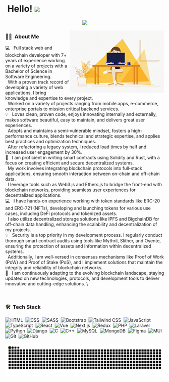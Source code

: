 # &nbsp;Hello! <img src="https://raw.githubusercontent.com/MartinHeinz/MartinHeinz/master/wave.gif" height="21">

<p align="center">
  <img src="https://github-profile-trophy.vercel.app/?username=shinevue&theme=gitdimmed&column=5" />
</p>

<img alt="Night Coding" src="/hello-github-large.gif" align="right"/>

### 👩‍💻 &nbsp;About Me


💻 &nbsp; Full stack web and blockchain developer with 7+ years of experience working on a variety of projects with a Bachelor of Science in Software Engineering. \
   &nbsp; With a proven track record of developing a variety of web applications, I bring knowledge and expertise to every project.\
   &nbsp; Worked on a variety of projects ranging from mobile apps, e-commerce, enterprise portals to mission critical backend services.\
💡 &nbsp; Loves clean, proven code, enjoys innovating internally and externally, makes software beautiful, easy to maintain, and delivers great user experiences. \
  &nbsp; Adopts and maintains a semi-vulnerable mindset, fosters a high-performance culture, blends technical and strategic expertise, and applies best practices and optimization techniques. \
  &nbsp; After refactoring a legacy system, I reduced load times by half and increased user engagement by 30%. \
🌱 &nbsp; I am proficient in writing smart contracts using Solidity and Rust, with a focus on creating efficient and secure decentralized systems. \
   &nbsp; My work involves integrating blockchain protocols into full-stack applications, ensuring smooth interaction between on-chain and off-chain data. \
   &nbsp; I leverage tools such as Web3.js and Ethers.js to bridge the front-end with blockchain networks, providing seamless user experiences for decentralized applications. \
💻 &nbsp; I have hands-on experience working with token standards like ERC-20 and ERC-721 (NFTs), developing and launching tokens for various use cases, including DeFi protocols and tokenized assets. \
   &nbsp; I also utilize decentralized storage solutions like IPFS and BigchainDB for off-chain data handling, enhancing the scalability and decentralization of my projects. \
💡 &nbsp; Security is a top priority in my development process. I regularly conduct thorough smart contract audits using tools like Mythril, Slither, and Oyente, ensuring the protection of assets and information within decentralized systems. \
   &nbsp; Additionally, I am well-versed in consensus mechanisms like Proof of Work (PoW) and Proof of Stake (PoS), and I implement solutions that maintain the integrity and reliability of blockchain networks. \
🌱 &nbsp; I am continuously adapting to the evolving blockchain landscape, staying updated on new technologies, protocols, and development tools to deliver innovative and cutting-edge solutions. \

<br/>

### 🛠 &nbsp;Tech Stack


![HTML](https://img.shields.io/badge/-HTML-05122A?style=for-the-badge&logo=HTML5)&nbsp;
![CSS](https://img.shields.io/badge/-CSS-05122A?style=for-the-badge&logo=CSS3&logoColor=1572B6)&nbsp;
![SASS](https://img.shields.io/badge/-SASS-05122A?style=for-the-badge&logo=sass&logoColor=CC6699)&nbsp;
![Bootstrap](https://img.shields.io/badge/-Bootstrap-05122A?style=for-the-badge&logo=bootstrap&logoColor=563D7C)&nbsp;
![Tailwind CSS](https://img.shields.io/badge/-TailwindCSS-05122A?style=for-the-badge&logo=tailwindCSS&logoColor=06B6D4)&nbsp;
![JavaScript](https://img.shields.io/badge/-JavaScript-05122A?style=for-the-badge&logo=javascript)&nbsp;
![TypeScript](https://img.shields.io/badge/-TypeScript-05122A?style=for-the-badge&logo=typescript)&nbsp;
![React](https://img.shields.io/badge/-React-05122A?style=for-the-badge&logo=react)&nbsp;
![Vue](https://img.shields.io/badge/-Vue-05122A?style=for-the-badge&logo=vue)&nbsp;
![Next.js](https://img.shields.io/badge/-Next.js-05122A?style=for-the-badge&logo=next.js)&nbsp;
![Redux](https://img.shields.io/badge/-Redux-05122A?style=for-the-badge&logo=redux&logoColor=764ABC)&nbsp;
![PHP](https://img.shields.io/badge/-PHP-05122A?style=for-the-badge&logo=php)&nbsp;
![Laravel](https://img.shields.io/badge/-Laravel-05122A?style=for-the-badge&logo=laravel)&nbsp;
![Python](https://img.shields.io/badge/-Python-05122A?style=for-the-badge&logo=python)&nbsp;
![Django](https://img.shields.io/badge/-Django-05122A?style=for-the-badge&logo=django)&nbsp;
![C](https://img.shields.io/badge/-C-05122A?style=for-the-badge&logo=c)&nbsp;
![C++](https://img.shields.io/badge/-C++-05122A?style=for-the-badge&logo=c++)&nbsp;
![MySQL](https://img.shields.io/badge/-MySQL-05122A?style=for-the-badge&logo=mysql)&nbsp;
![MongoDB](https://img.shields.io/badge/-MongoDB-05122A?style=for-the-badge&logo=mongodb)&nbsp;
![Figma](https://img.shields.io/badge/-Figma-05122A?style=for-the-badge&logo=figma)&nbsp;
![MUI](https://img.shields.io/badge/-MUI-05122A?style=for-the-badge&logo=mui&logoColor=007FFF)&nbsp;
![Git](https://img.shields.io/badge/-Git-05122A?style=for-the-badge&logo=git)&nbsp;
![GitHub](https://img.shields.io/badge/-GitHub-05122A?style=for-the-badge&logo=github)&nbsp;




![snake gif](https://github.com/igdev116/igdev116/blob/output/github-contribution-grid-snake.svg)
